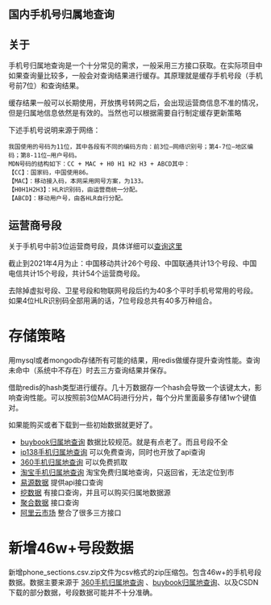 国内手机号归属地查询
-----

## 关于

手机号归属地查询是一个十分常见的需求，一般采用三方接口获取。在实际项目中如果查询量比较多，一般会对查询结果进行缓存。其原理就是缓存手机号段（手机号前7位）和查询结果。

缓存结果一般可以长期使用，开放携号转网之后，会出现运营商信息不准的情况，但是归属地信息依然是有效的。当然也可以根据需要自行制定缓存更新策略

下述手机号说明来源于网络：

```
我国使用的号码为11位，其中各段有不同的编码方向：前3位—网络识别号；第4-7位—地区编码；第8-11位—用户号码。
MDN号码的结构如下：CC + MAC + H0 H1 H2 H3 + ABCD其中：
【CC】：国家码，中国使用86。
【MAC】：移动接入码，本网采用网号方案，为133。
【H0H1H2H3】：HLR识别码，由运营商统一分配。
【ABCD】：移动用户号，由各HLR自行分配。
```

## 运营商号段

关于手机号中前3位运营商号段，具体详细可以[查询这里](https://zh.wikipedia.org/wiki/%E4%B8%AD%E5%9B%BD%E5%86%85%E5%9C%B0%E7%A7%BB%E5%8A%A8%E7%BB%88%E7%AB%AF%E9%80%9A%E8%AE%AF%E5%8F%B7%E6%AE%B5)

截止到2021年4月为止：中国移动共计26个号段、中国联通共计13个号段、中国电信共计15个号段，共计54个运营商号段。

去除掉虚拟号段、卫星号段和物联网号段后约为40多个平时手机号常用的号段。如果4位HLR识别码全部用满的话，7位号段总共有40多万种组合。

# 存储策略

用mysql或者mongodb存储所有可能的结果，用redis做缓存提升查询性能。查询未命中（系统中不存在）时去三方查询结果并保存。

借助redis的hash类型进行缓存。几十万数据存一个hash会导致一个该键太大，影响查询性能。可以按照前3位MAC码进行分片，每个分片里面最多存储1w个键值对。

如果能购买或者下载到一些初始数据就更好了。

- [buybook归属地查询](http://www.buybook.com.cn/) 数据比较规范。就是有点老了。而且号段不全
- [ip138手机归属地查询](https://ip138.com/sj/) 可以免费查询，同时也开放了api查询
- [360手机归属地查询](http://cx.shouji.360.cn/phonearea.php?number=1360150) 可以免费抓取
- [淘宝手机归属地查询](https://tcc.taobao.com/cc/json/mobile_tel_segment.htm?tel=13333333333) 淘宝免费归属地查询，只返回省，无法定位到市
- [易源数据](https://www.showapi.com/apiGateway/view/6) 提供api接口查询
- [挖数据](https://www.wapi.cn/source/3.html) 有接口查询，并且可以购买归属地数据源
- [聚合数据](https://www.juhe.cn/docs/api/id/11) 接口查询
- [阿里云市场](https://www.aliyun.com/ss/?k=%E6%89%8B%E6%9C%BA%E5%8F%B7%E5%BD%92%E5%B1%9E%E5%9C%B0) 整合了很多三方接口

# 新增46w+号段数据

新增phone_sections.csv.zip文件为csv格式的zip压缩包。包含46w+的手机号段数据。数据主要来源于 [360手机归属地查询](http://cx.shouji.360.cn/phonearea.php?number=1360150)
、[buybook归属地查询](http://www.buybook.com.cn/)、以及CSDN下载的部分数据，号段数据可能并不十分准确。
